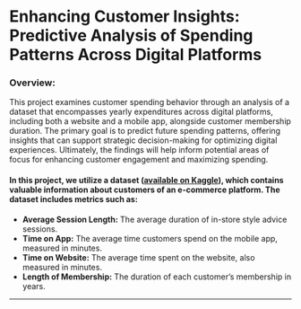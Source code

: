 # Enhancing Customer Insights: Predictive Analysis of Spending Patterns Across Digital Platforms
### Overview:
This project examines customer spending behavior through an analysis of a dataset that encompasses yearly expenditures across digital platforms, including both a website and a mobile app, alongside customer membership duration. The primary goal is to predict future spending patterns, offering insights that can support strategic decision-making for optimizing digital experiences. Ultimately, the findings will help inform potential areas of focus for enhancing customer engagement and maximizing spending.

#### __In this project, we utilize a dataset ([available on Kaggle](https://www.kaggle.com/datasets/iyadavvaibhav/ecommerce-customer-device-usage)), which contains valuable information about customers of an e-commerce platform. The dataset includes metrics such as:__

- __Average Session Length:__ The average duration of in-store style advice sessions.
- __Time on App:__ The average time customers spend on the mobile app, measured in minutes.
- __Time on Website:__ The average time spent on the website, also measured in minutes.
- __Length of Membership:__ The duration of each customer’s membership in years.

---

